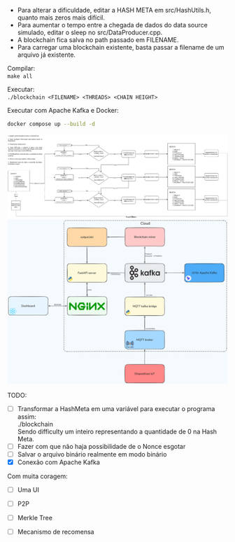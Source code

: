 - Para alterar a dificuldade, editar a HASH META em src/HashUtils.h, quanto mais zeros mais difícil.  
- Para aumentar o tempo entre a chegada de dados do data source simulado, editar o sleep no src/DataProducer.cpp.  
- A blockchain fica salva no path passado em FILENAME.  
- Para carregar uma blockchain existente, basta passar a filename de um arquivo já existente.  

Compilar:  
    ```make all```  

Executar:  
    ```./blockchain <FILENAME> <THREADS> <CHAIN HEIGHT>```  

Executar com Apache Kafka e Docker:
```bash
docker compose up --build -d 
```

![](./blockchain-uml.png)  
![](./blockchain-architecture.png)  

TODO: 
- [ ] Transformar a HashMeta em uma variável para executar o programa assim:  
   ./blockchain <filename> <threads> <height> <difficulty>  
   Sendo difficulty um inteiro representando a quantidade de 0 na Hash Meta.  
- [ ] Fazer com que não haja possibilidade de o Nonce esgotar  
- [ ] Salvar o arquivo binário realmente em modo binário  
- [x] Conexão com Apache Kafka  

Com muita coragem:  
- [ ] Uma UI    
- [ ] P2P   
- [ ] Merkle Tree  
- [ ] Mecanismo de recomensa  

      
